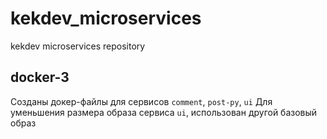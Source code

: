 # kekdev_microservices
kekdev microservices repository

## docker-3
Созданы докер-файлы для сервисов `comment`, `post-py`, `ui`
Для уменьшения размера образа сервиса `ui`, использован другой базовый образ

